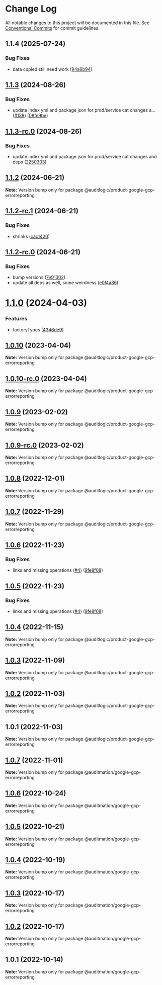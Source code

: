 # Change Log

All notable changes to this project will be documented in this file.
See [Conventional Commits](https://conventionalcommits.org) for commit guidelines.

## 1.1.4 (2025-07-24)


### Bug Fixes

* data copied still need work ([94a6b94](https://github.com/zerobias-org/product/commit/94a6b942fb0516367548599d739529536132755a))





## [1.1.3](https://github.com/auditlogic/product/compare/@auditlogic/product-google-gcp-errorreporting@1.1.2...@auditlogic/product-google-gcp-errorreporting@1.1.3) (2024-08-26)


### Bug Fixes

* update index yml and package json for prod/service cat changes a… ([#138](https://github.com/auditlogic/product/issues/138)) ([08fe9be](https://github.com/auditlogic/product/commit/08fe9beb1c8457462a19bc69caa02e6212d97e1a))





## [1.1.3-rc.0](https://github.com/auditlogic/product/compare/@auditlogic/product-google-gcp-errorreporting@1.1.2...@auditlogic/product-google-gcp-errorreporting@1.1.3-rc.0) (2024-08-26)


### Bug Fixes

* update index yml and package json for prod/service cat changes and deps ([2250303](https://github.com/auditlogic/product/commit/225030363a363608240135b7ebed386b28f01e4b))





## [1.1.2](https://github.com/auditlogic/product/compare/@auditlogic/product-google-gcp-errorreporting@1.1.2-rc.1...@auditlogic/product-google-gcp-errorreporting@1.1.2) (2024-06-21)

**Note:** Version bump only for package @auditlogic/product-google-gcp-errorreporting





## [1.1.2-rc.1](https://github.com/auditlogic/product/compare/@auditlogic/product-google-gcp-errorreporting@1.1.2-rc.0...@auditlogic/product-google-gcp-errorreporting@1.1.2-rc.1) (2024-06-21)


### Bug Fixes

* shrinks ([cac1420](https://github.com/auditlogic/product/commit/cac14200fefcd8183ab69fe89a47bd3f70f563e9))





## [1.1.2-rc.0](https://github.com/auditlogic/product/compare/@auditlogic/product-google-gcp-errorreporting@1.1.0...@auditlogic/product-google-gcp-errorreporting@1.1.2-rc.0) (2024-06-21)


### Bug Fixes

* bump versions ([7e91302](https://github.com/auditlogic/product/commit/7e913023b8b312150ed7762c32fbbe616be71de5))
* update all deps as well, some weirdness ([e0f4a86](https://github.com/auditlogic/product/commit/e0f4a864714e2d3de6bbf3da014d5312fe53be2f))





# [1.1.0](https://github.com/auditlogic/product/compare/@auditlogic/product-google-gcp-errorreporting@1.0.10...@auditlogic/product-google-gcp-errorreporting@1.1.0) (2024-04-03)


### Features

* factoryTypes ([4346de9](https://github.com/auditlogic/product/commit/4346de92693aee892fccf725338ffc7b80ab182b))





## [1.0.10](https://github.com/auditlogic/product/compare/@auditlogic/product-google-gcp-errorreporting@1.0.9...@auditlogic/product-google-gcp-errorreporting@1.0.10) (2023-04-04)

**Note:** Version bump only for package @auditlogic/product-google-gcp-errorreporting





## [1.0.10-rc.0](https://github.com/auditlogic/product/compare/@auditlogic/product-google-gcp-errorreporting@1.0.9...@auditlogic/product-google-gcp-errorreporting@1.0.10-rc.0) (2023-04-04)

**Note:** Version bump only for package @auditlogic/product-google-gcp-errorreporting





## [1.0.9](https://github.com/auditlogic/product/compare/@auditlogic/product-google-gcp-errorreporting@1.0.8...@auditlogic/product-google-gcp-errorreporting@1.0.9) (2023-02-02)

**Note:** Version bump only for package @auditlogic/product-google-gcp-errorreporting





## [1.0.9-rc.0](https://github.com/auditlogic/product/compare/@auditlogic/product-google-gcp-errorreporting@1.0.8...@auditlogic/product-google-gcp-errorreporting@1.0.9-rc.0) (2023-02-02)

**Note:** Version bump only for package @auditlogic/product-google-gcp-errorreporting





## [1.0.8](https://github.com/auditlogic/product/compare/@auditlogic/product-google-gcp-errorreporting@1.0.7...@auditlogic/product-google-gcp-errorreporting@1.0.8) (2022-12-01)

**Note:** Version bump only for package @auditlogic/product-google-gcp-errorreporting





## [1.0.7](https://github.com/auditlogic/product/compare/@auditlogic/product-google-gcp-errorreporting@1.0.6...@auditlogic/product-google-gcp-errorreporting@1.0.7) (2022-11-29)

**Note:** Version bump only for package @auditlogic/product-google-gcp-errorreporting





## [1.0.6](https://github.com/auditlogic/product/compare/@auditlogic/product-google-gcp-errorreporting@1.0.4...@auditlogic/product-google-gcp-errorreporting@1.0.6) (2022-11-23)


### Bug Fixes

* links and missing operations ([#4](https://github.com/auditlogic/product/issues/4)) ([9fe8f08](https://github.com/auditlogic/product/commit/9fe8f08fe7c57fdb79f991ac35bd6ac2e7dcad38))





## [1.0.5](https://github.com/auditlogic/product/compare/@auditlogic/product-google-gcp-errorreporting@1.0.4...@auditlogic/product-google-gcp-errorreporting@1.0.5) (2022-11-23)


### Bug Fixes

* links and missing operations ([#4](https://github.com/auditlogic/product/issues/4)) ([9fe8f08](https://github.com/auditlogic/product/commit/9fe8f08fe7c57fdb79f991ac35bd6ac2e7dcad38))





## [1.0.4](https://github.com/auditlogic/product/compare/@auditlogic/product-google-gcp-errorreporting@1.0.3...@auditlogic/product-google-gcp-errorreporting@1.0.4) (2022-11-15)

**Note:** Version bump only for package @auditlogic/product-google-gcp-errorreporting





## [1.0.3](https://github.com/auditlogic/product/compare/@auditlogic/product-google-gcp-errorreporting@1.0.2...@auditlogic/product-google-gcp-errorreporting@1.0.3) (2022-11-09)

**Note:** Version bump only for package @auditlogic/product-google-gcp-errorreporting





## [1.0.2](https://github.com/auditlogic/product/compare/@auditlogic/product-google-gcp-errorreporting@1.0.1...@auditlogic/product-google-gcp-errorreporting@1.0.2) (2022-11-03)

**Note:** Version bump only for package @auditlogic/product-google-gcp-errorreporting





## 1.0.1 (2022-11-03)

**Note:** Version bump only for package @auditlogic/product-google-gcp-errorreporting





## [1.0.7](https://github.com/auditmation/store-content/compare/@auditmation/google-gcp-errorreporting@1.0.6...@auditmation/google-gcp-errorreporting@1.0.7) (2022-11-01)

**Note:** Version bump only for package @auditmation/google-gcp-errorreporting





## [1.0.6](https://github.com/auditmation/store-content/compare/@auditmation/google-gcp-errorreporting@1.0.5...@auditmation/google-gcp-errorreporting@1.0.6) (2022-10-24)

**Note:** Version bump only for package @auditmation/google-gcp-errorreporting





## [1.0.5](https://github.com/auditmation/store-content/compare/@auditmation/google-gcp-errorreporting@1.0.4...@auditmation/google-gcp-errorreporting@1.0.5) (2022-10-21)

**Note:** Version bump only for package @auditmation/google-gcp-errorreporting





## [1.0.4](https://github.com/auditmation/store-content/compare/@auditmation/google-gcp-errorreporting@1.0.3...@auditmation/google-gcp-errorreporting@1.0.4) (2022-10-19)

**Note:** Version bump only for package @auditmation/google-gcp-errorreporting





## [1.0.3](https://github.com/auditmation/store-content/compare/@auditmation/google-gcp-errorreporting@1.0.2...@auditmation/google-gcp-errorreporting@1.0.3) (2022-10-17)

**Note:** Version bump only for package @auditmation/google-gcp-errorreporting





## [1.0.2](https://github.com/auditmation/store-content/compare/@auditmation/google-gcp-errorreporting@1.0.1...@auditmation/google-gcp-errorreporting@1.0.2) (2022-10-17)

**Note:** Version bump only for package @auditmation/google-gcp-errorreporting





## 1.0.1 (2022-10-14)

**Note:** Version bump only for package @auditmation/google-gcp-errorreporting
